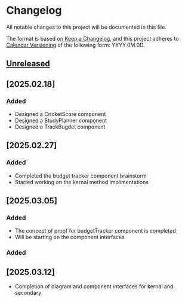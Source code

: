 # Changelog

All notable changes to this project will be documented in this file.

The format is based on [Keep a Changelog](https://keepachangelog.com/en/1.1.0/),
and this project adheres to [Calendar Versioning](https://calver.org/) of
the following form: YYYY.0M.0D.

## [Unreleased]

## [2025.02.18]

### Added

- Designed a CricketScore component
- Designed a StudyPlanner component
- Designed a TrackBugdet component

## [2025.02.27]

### Added

- Completed the budget tracker component brainstorm
- Started working on the kernal method implimentations

## [2025.03.05]

### Added

- The concept of proof for budgetTracker component is completed
- Will be starting on the component interfaces

### Added

## [2025.03.12]

- Completion of diagram and component interfaces for kernal and secondary

[unreleased]: https://github.com/jrg94/portfolio-project/compare/v2024.08.07...HEAD
[2024.08.07]: https://github.com/jrg94/portfolio-project/compare/v2024.01.07...v2024.08.07
[2024.01.07]: https://github.com/jrg94/portfolio-project/releases/tag/v2024.01.07
